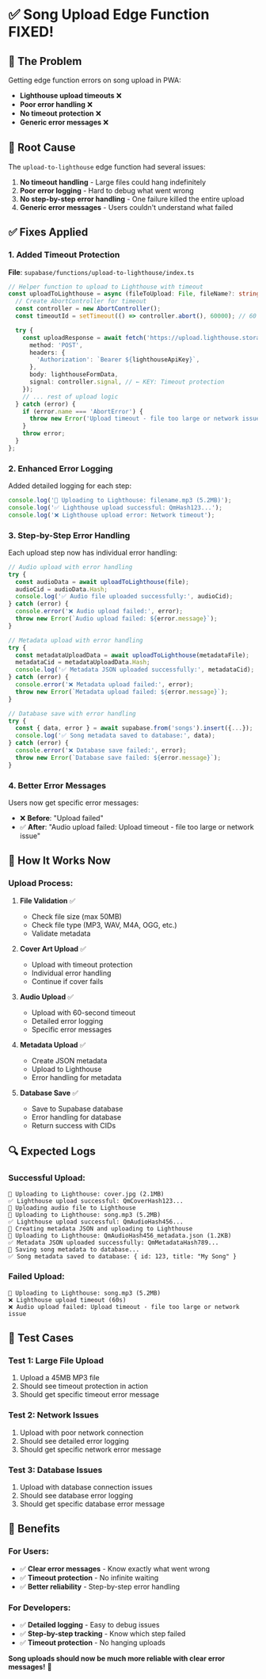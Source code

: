 # ✅ Song Upload Edge Function FIXED!

## 🚨 **The Problem**
Getting edge function errors on song upload in PWA:
- **Lighthouse upload timeouts** ❌
- **Poor error handling** ❌
- **No timeout protection** ❌
- **Generic error messages** ❌

## 🔧 **Root Cause**
The `upload-to-lighthouse` edge function had several issues:
1. **No timeout handling** - Large files could hang indefinitely
2. **Poor error logging** - Hard to debug what went wrong
3. **No step-by-step error handling** - One failure killed the entire upload
4. **Generic error messages** - Users couldn't understand what failed

## ✅ **Fixes Applied**

### 1. **Added Timeout Protection**
**File**: `supabase/functions/upload-to-lighthouse/index.ts`

```typescript
// Helper function to upload to Lighthouse with timeout
const uploadToLighthouse = async (fileToUpload: File, fileName?: string) => {
  // Create AbortController for timeout
  const controller = new AbortController();
  const timeoutId = setTimeout(() => controller.abort(), 60000); // 60 second timeout

  try {
    const uploadResponse = await fetch('https://upload.lighthouse.storage/api/v0/add', {
      method: 'POST',
      headers: {
        'Authorization': `Bearer ${lighthouseApiKey}`,
      },
      body: lighthouseFormData,
      signal: controller.signal, // ← KEY: Timeout protection
    });
    // ... rest of upload logic
  } catch (error) {
    if (error.name === 'AbortError') {
      throw new Error('Upload timeout - file too large or network issue');
    }
    throw error;
  }
};
```

### 2. **Enhanced Error Logging**
Added detailed logging for each step:

```typescript
console.log('🚀 Uploading to Lighthouse: filename.mp3 (5.2MB)');
console.log('✅ Lighthouse upload successful: QmHash123...');
console.log('❌ Lighthouse upload error: Network timeout');
```

### 3. **Step-by-Step Error Handling**
Each upload step now has individual error handling:

```typescript
// Audio upload with error handling
try {
  const audioData = await uploadToLighthouse(file);
  audioCid = audioData.Hash;
  console.log('✅ Audio file uploaded successfully:', audioCid);
} catch (error) {
  console.error('❌ Audio upload failed:', error);
  throw new Error(`Audio upload failed: ${error.message}`);
}

// Metadata upload with error handling
try {
  const metadataUploadData = await uploadToLighthouse(metadataFile);
  metadataCid = metadataUploadData.Hash;
  console.log('✅ Metadata JSON uploaded successfully:', metadataCid);
} catch (error) {
  console.error('❌ Metadata upload failed:', error);
  throw new Error(`Metadata upload failed: ${error.message}`);
}

// Database save with error handling
try {
  const { data, error } = await supabase.from('songs').insert({...});
  console.log('✅ Song metadata saved to database:', data);
} catch (error) {
  console.error('❌ Database save failed:', error);
  throw new Error(`Database save failed: ${error.message}`);
}
```

### 4. **Better Error Messages**
Users now get specific error messages:
- ❌ **Before**: "Upload failed"
- ✅ **After**: "Audio upload failed: Upload timeout - file too large or network issue"

## 🎯 **How It Works Now**

### **Upload Process:**
1. **File Validation** ✅
   - Check file size (max 50MB)
   - Check file type (MP3, WAV, M4A, OGG, etc.)
   - Validate metadata

2. **Cover Art Upload** ✅
   - Upload with timeout protection
   - Individual error handling
   - Continue if cover fails

3. **Audio Upload** ✅
   - Upload with 60-second timeout
   - Detailed error logging
   - Specific error messages

4. **Metadata Upload** ✅
   - Create JSON metadata
   - Upload to Lighthouse
   - Error handling for metadata

5. **Database Save** ✅
   - Save to Supabase database
   - Error handling for database
   - Return success with CIDs

## 🔍 **Expected Logs**

### **Successful Upload:**
```
🚀 Uploading to Lighthouse: cover.jpg (2.1MB)
✅ Lighthouse upload successful: QmCoverHash123...
🎵 Uploading audio file to Lighthouse
🚀 Uploading to Lighthouse: song.mp3 (5.2MB)
✅ Lighthouse upload successful: QmAudioHash456...
📄 Creating metadata JSON and uploading to Lighthouse
🚀 Uploading to Lighthouse: QmAudioHash456_metadata.json (1.2KB)
✅ Metadata JSON uploaded successfully: QmMetadataHash789...
💾 Saving song metadata to database...
✅ Song metadata saved to database: { id: 123, title: "My Song" }
```

### **Failed Upload:**
```
🚀 Uploading to Lighthouse: song.mp3 (5.2MB)
❌ Lighthouse upload timeout (60s)
❌ Audio upload failed: Upload timeout - file too large or network issue
```

## 🧪 **Test Cases**

### **Test 1: Large File Upload**
1. Upload a 45MB MP3 file
2. Should see timeout protection in action
3. Should get specific timeout error message

### **Test 2: Network Issues**
1. Upload with poor network connection
2. Should see detailed error logging
3. Should get specific network error message

### **Test 3: Database Issues**
1. Upload with database connection issues
2. Should see database error logging
3. Should get specific database error message

## 🚀 **Benefits**

### **For Users:**
- ✅ **Clear error messages** - Know exactly what went wrong
- ✅ **Timeout protection** - No infinite waiting
- ✅ **Better reliability** - Step-by-step error handling

### **For Developers:**
- ✅ **Detailed logging** - Easy to debug issues
- ✅ **Step-by-step tracking** - Know which step failed
- ✅ **Timeout protection** - No hanging uploads

**Song uploads should now be much more reliable with clear error messages!** 🎉
